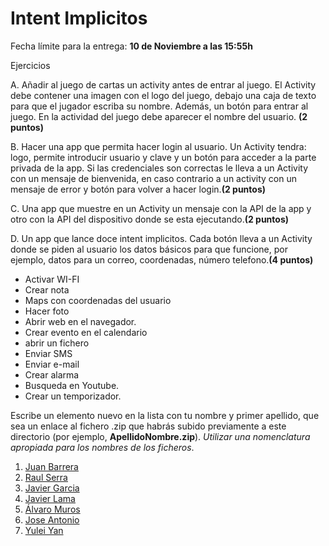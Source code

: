 Intent Implicitos
======

Fecha límite para la entrega: **10 de Noviembre a las 15:55h**

Ejercicios

A. Añadir al juego de cartas un activity antes de entrar al juego. El Activity debe contener una imagen con el logo del juego,
debajo una caja de texto para que el jugador escriba su nombre. Además, un botón para entrar al juego. En la actividad del juego
debe aparecer el nombre del usuario. **(2 puntos)**

B. Hacer una app que permita hacer login al usuario. Un Activity tendra: logo, permite introducir usuario y clave y 
un botón para acceder a la parte privada de la app. Si las credenciales son correctas le lleva a un Activity con un mensaje
de bienvenida, en caso contrario a un activity con un mensaje de error y botón para volver a hacer login.**(2 puntos)**

C. Una app que muestre en un Activity un mensaje con la API de la app y otro con la API del dispositivo donde se 
esta ejecutando.**(2 puntos)**

D. Un app que lance doce intent implicitos. Cada botón lleva a un Activity donde se piden al usuario los datos básicos
para que funcione, por ejemplo, datos para un correo, coordenadas, número telefono.**(4 puntos)**

- Activar WI-FI
- Crear nota
- Maps con coordenadas del usuario
- Hacer foto
- Abrir web en el navegador.
- Crear evento en el calendario
- abrir un fichero
- Enviar SMS
- Enviar e-mail
- Crear alarma
- Busqueda en Youtube.
- Crear un temporizador.



Escribe un elemento nuevo en la lista con tu nombre y primer apellido, que sea un enlace al fichero .zip que habrás subido previamente a este directorio (por ejemplo, **ApellidoNombre.zip**). *Utilizar una nomenclatura apropiada para los nombres de los ficheros*.

1. [Juan Barrera](https://github.com/franlu/Programacion-Moviles/blob/main/Tema2/Practicas/p2-Implicitos/JuanBarrera_IntentImplicitos.zip)
2. [Raul Serra](https://github.com/franlu/Programacion-Moviles/tree/main/Tema2/Practicas/p2-Implicitos/Intent_Implicitos_RaulAntonioSerra.zip)
3. [Javier Garcia](https://github.com/franlu/Programacion-Moviles/blob/main/Tema2/Practicas/p2-Implicitos/Practica2_JavierGarcia.zip)
4. [Javier Lama](https://github.com/franlu/Programacion-Moviles/blob/main/Tema2/Practicas/p2-Implicitos/IntentImplicitos_JavierLama.zip)
5. [Álvaro Muros](https://github.com/franlu/Programacion-Moviles/blob/main/Tema2/Practicas/p2-Implicitos/MurosÁlvaro.zip)
6. [Jose Antonio](https://github.com/franlu/Programacion-Moviles/blob/main/Tema2/Practicas/p2-Implicitos/Practica2_JoseAntonio.zip)
7. [Yulei Yan](https://github.com/franlu/Programacion-Moviles/blob/main/Tema2/Practicas/p2-Implicitos/YanYulei.zip)
